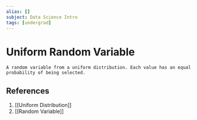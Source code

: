 ```yaml
---
alias: []
subject: Data Science Intro
tags: [undergrad]
---
```

# Uniform Random Variable

```ad-note
A random variable from a uniform distribution. Each value has an equal probability of being selected.
```

## References
1. [[Uniform Distribution]]
2. [[Random Variable]]